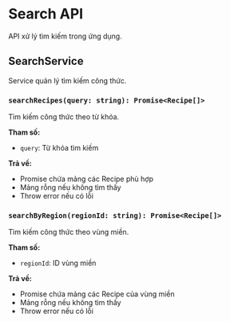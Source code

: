 # Search API

API xử lý tìm kiếm trong ứng dụng.

## SearchService

Service quản lý tìm kiếm công thức.

### `searchRecipes(query: string): Promise<Recipe[]>`

Tìm kiếm công thức theo từ khóa.

**Tham số:**
- `query`: Từ khóa tìm kiếm

**Trả về:**
- Promise chứa mảng các Recipe phù hợp
- Mảng rỗng nếu không tìm thấy
- Throw error nếu có lỗi

### `searchByRegion(regionId: string): Promise<Recipe[]>`

Tìm kiếm công thức theo vùng miền.

**Tham số:**
- `regionId`: ID vùng miền

**Trả về:**
- Promise chứa mảng các Recipe của vùng miền
- Mảng rỗng nếu không tìm thấy
- Throw error nếu có lỗi 